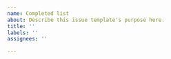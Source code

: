 ```yaml
---
name: Completed list
about: Describe this issue template's purpose here.
title: ''
labels: ''
assignees: ''

---
```



